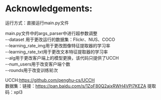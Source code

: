 # Acknowledgements:<br />


运行方式：直接运行main.py文件<br />

main.py文件中的args_parser中进行超参数调整<br />
--dataset 用于更改运行的数据集：Flickr、NUS、COCO<br />
--learning_rate_img用于更改图像特征提取器的学习率<br />
--learning_rate_txt用于更改文本特征提取器的学习率<br />
--alg用于更改客户端上的模型更换，该代码只提供了UCCH<br />
--num_users用于改变客户端个数<br />
--rounds用于改变训练轮次<br />

UCCH:https://github.com/penghu-cs/UCCH <br />
数据集：链接：https://pan.baidu.com/s/1ZoF80Q2ajxRWH4VPl7KEZA 提取码：xpl3  <br />
